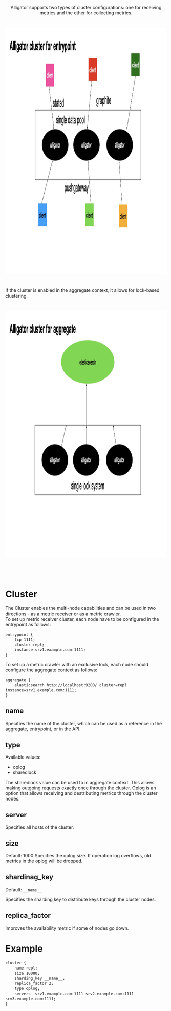 <p align="center">
Alligator supports two types of cluster configurations: one for receiving metrics and the other for collecting metrics.
<br>
<h1 align="center" style="border-bottom: none">
    <img width="1024" height="768" alt="alligator-cluster-entrypoint" src="/doc/images/cluster-entr.jpeg"></a><br>
</h1>
<br>
If the cluster is enabled in the aggregate context, it allows for lock-based clustering.
<br>
<h1 align="center" style="border-bottom: none">
    <img width="1024" height="768" alt="alligator-cluster-aggregate" src="/doc/images/cluster-aggr.jpeg"></a><br>
</h1>

<br>
<br>
</p>

# Cluster
The Cluster enables the multi-node capabilities and can be used in two directions - as a metric receiver or as a metric crawler.\
To set up metric receiver cluster, each node have to be configured in the entrypoint as follows:
```
entrypoint {
    tcp 1111;
    cluster repl;
    instance srv1.example.com:1111;
}
```

To set up a metric crawler with an exclusive lock, each node should configure the aggregate context as follows:
```
aggregate {
    elasticsearch http://localhost:9200/ cluster=repl instance=srv1.example.com:1111;
}
```


## name
Specifies the name of the cluster, which can be used as a reference in the aggregate, entrypoint, or in the API.


## type
Available values:
- oplog
- sharedlock

The sharedlock value can be used to in aggregate context. This allows making outgoing requests exactly once through the cluster.
Oplog is an option that allows receiving and destributing metrics through the cluster nodes.


## server
Specifies all hosts of the cluster.


## size
Default: 1000
Specifies the oplog size. If operation log overflows, old metrics in the oplog will be dropped.


## shardinag\_key
Default: `__name__`

Specifies the sharding key to distribute keys through the cluster nodes.


## replica\_factor
Improves the availability metric if some of nodes go down.


# Example
```
cluster {
    name repl;
    size 10000;
    sharding_key __name__;
    replica_factor 2;
    type oplog;
    servers  srv1.example.com:1111 srv2.example.com:1111 srv3.example.com:1111;
}
```
